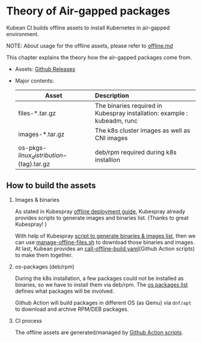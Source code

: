 
# Theory of Air-gapped packages

Kubean CI builds offline assets to install Kubernetes in air-gapped environment.

NOTE: About usage for the offline assets, please refer to [offline.md](../usage/airgap.md)

This chapter explains the theory how the air-gapped packages come from.

- Assets: [Github Releases](https://github.com/kubean-io/kubean/releases)
- Major contents:

  |  Asset | Description  |
  |  -----------------------  | :---------------------  |
  | files-*.tar.gz  | The binaries required in Kubespray installation: example : kubeadm, runc |
  | images-*.tar.gz  | The k8s cluster images as well as CNI images  |
  | os-pkgs-${linux_distribution}-${tag}.tar.gz | deb/rpm required during k8s installion  |

## How to build the assets

1. Images & binaries

    As stated in Kubespray [offline deployment guide](https://github.com/kubernetes-sigs/kubespray/blob/master/contrib/offline/README.md),
    Kubespray already provides scripts to generate images and binaries list. (Thanks to great Kubespray! )

    With help of Kubespray [script to generate binaries & images list](https://github.com/kubernetes-sigs/kubespray/blob/master/contrib/offline/generate_list.sh),
    then we can use [manage-offline-files.sh](https://github.com/kubernetes-sigs/kubespray/tree/master/contrib/offline#manage-offline-files.sh) to download those binaries and images.
    At last, Kubean provides an [call-offline-build.yaml](https://github.com/kubean-io/kubean/blob/main/.github/workflows/call-offline-build.yaml)(Github Action scripts) to make them together.

2. os-packages (deb/rpm)

    During the k8s installation, a few packages could not be installed as binaries, so we have to install them via deb/rpm.
    The [os packages list](https://github.com/kubean-io/kubean/blob/main/build/os-packages/packages.yml) defines what packages will be involved.

    Github Action will build packages in different OS (as Qemu) via `dnf/apt` to download and archive RPM/DEB packages.

3. CI process

    The offline assets are generated/managed by [Github Action scripts](https://github.com/kubean-io/kubean/tree/main/.github/workflows).
